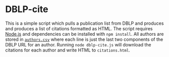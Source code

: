 # DBLP-cite

This is a simple script which pulls a publication list from DBLP and produces and produces a list of citations formatted as HTML.
The script requires [Node.js](https://nodejs.org/) and dependencies can be installed with `npm install`.
All authors are stored in [`authors.csv`](authors.csv) where each line is just the last two components of the DBLP URL for an author.
Running `node dblp-cite.js` will download the citations for each author and write HTML to `citations.html`.

